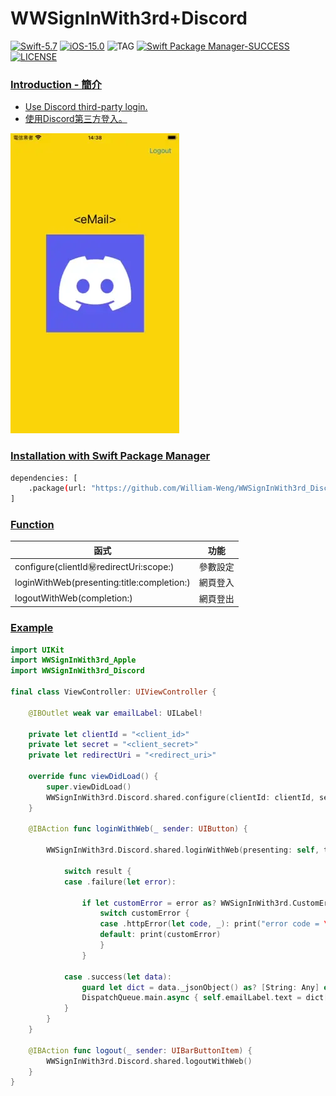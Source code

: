 # WWSignInWith3rd+Discord

[![Swift-5.7](https://img.shields.io/badge/Swift-5.7-orange.svg?style=flat)](https://developer.apple.com/swift/) [![iOS-15.0](https://img.shields.io/badge/iOS-15.0-pink.svg?style=flat)](https://developer.apple.com/swift/) ![TAG](https://img.shields.io/github/v/tag/William-Weng/WWSignInWith3rd_Discord) [![Swift Package Manager-SUCCESS](https://img.shields.io/badge/Swift_Package_Manager-SUCCESS-blue.svg?style=flat)](https://developer.apple.com/swift/) [![LICENSE](https://img.shields.io/badge/LICENSE-MIT-yellow.svg?style=flat)](https://developer.apple.com/swift/)

### [Introduction - 簡介](https://swiftpackageindex.com/William-Weng)
- [Use Discord third-party login.](https://discord.com/developers/applications)
- [使用Discord第三方登入。](https://haer0248.me/blog/145/在網站上使用-discord-登入/)

![](./Example.webp)

### [Installation with Swift Package Manager](https://medium.com/彼得潘的-swift-ios-app-開發問題解答集/使用-spm-安裝第三方套件-xcode-11-新功能-2c4ffcf85b4b)
```bash
dependencies: [
    .package(url: "https://github.com/William-Weng/WWSignInWith3rd_Discord.git", .upToNextMajor(from: "1.0.1"))
]
```

### [Function](https://discord.com/developers/docs/topics/oauth2)
|函式|功能|
|-|-|
|configure(clientId:secret:redirectUri:scope:)|參數設定|
|loginWithWeb(presenting:title:completion:)|網頁登入|
|logoutWithWeb(completion:)|網頁登出|

### [Example](https://ezgif.com/video-to-webp)
```swift
import UIKit
import WWSignInWith3rd_Apple
import WWSignInWith3rd_Discord

final class ViewController: UIViewController {

    @IBOutlet weak var emailLabel: UILabel!
    
    private let clientId = "<client_id>"
    private let secret = "<client_secret>"
    private let redirectUri = "<redirect_uri>"
    
    override func viewDidLoad() {
        super.viewDidLoad()
        WWSignInWith3rd.Discord.shared.configure(clientId: clientId, secret: secret, redirectUri: redirectUri)
    }
    
    @IBAction func loginWithWeb(_ sender: UIButton) {
        
        WWSignInWith3rd.Discord.shared.loginWithWeb(presenting: self, title: "Discord") { result in
            
            switch result {
            case .failure(let error):
                
                if let customError = error as? WWSignInWith3rd.CustomError {
                    switch customError {
                    case .httpError(let code, _): print("error code = \(code)")
                    default: print(customError)
                    }
                }
                
            case .success(let data):
                guard let dict = data._jsonObject() as? [String: Any] else { return }
                DispatchQueue.main.async { self.emailLabel.text = dict["email"] as? String }
            }
        }
    }
    
    @IBAction func logout(_ sender: UIBarButtonItem) {
        WWSignInWith3rd.Discord.shared.logoutWithWeb()
    }
}
```
